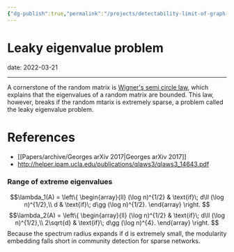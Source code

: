 ```yaml
---
{"dg-publish":true,"permalink":"/projects/detectability-limit-of-graph-embedding/notes/leaky-eigenvalue-problem/","dgPassFrontmatter":true}
---
```



 


# Leaky eigenvalue problem

date: 2022-03-21

---

A cornerstone of the random matrix is [Wigner's semi circle law](https://en.wikipedia.org/wiki/Wigner_semicircle_distribution), which explains that the eigenvalues of a random matrix are bounded. This law, however, breaks if the random mtarix is extremely sparse, a problem called the leaky eigenvalue problem.

# References 
- [[Papers/archive/Georges arXiv 2017\|Georges arXiv 2017]]
- http://helper.ipam.ucla.edu/publications/qlaws3/qlaws3_14643.pdf

### Range of extreme eigenvalues


$$\lambda_1(A) = 
\left\{
\begin{array}{ll}
(\log n)^{1/2} & \text{if}\; d\ll (\log n)^{1/2},\\
d & \text{if}\; d\gg (\log n)^{1/2}.
\end{array}
\right. 
$$
$$\lambda_2(A) = 
\left\{
\begin{array}{ll}
(\log n)^{1/2} & \text{if}\; d\ll (\log n)^{1/2},\\
2\sqrt{d} & \text{if}\; d\gg (\log n)^{4}.
\end{array}
\right. 
$$
Because the spectrum radius expands if d is extremely small, the modularity embedding falls short in community detection for sparse networks.
